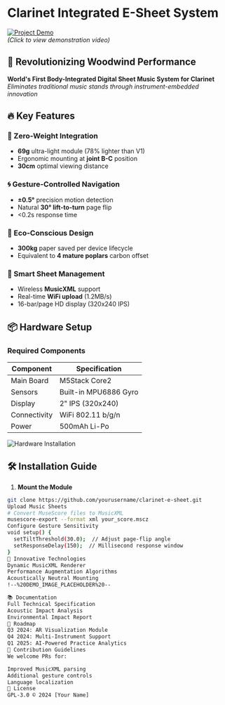 # Clarinet Integrated E-Sheet System

[![Project Demo](<!-- GIF_OR_VIDEO_PLACEHOLDER -->)](https://youtube.com/your-demo-video)  
*(Click to view demonstration video)*

## 🎻 Revolutionizing Woodwind Performance
**World's First Body-Integrated Digital Sheet Music System for Clarinet**  
*Eliminates traditional music stands through instrument-embedded innovation*

## 🔥 Key Features
### 🎯 Zero-Weight Integration
- **69g** ultra-light module (78% lighter than V1)
- Ergonomic mounting at **joint B-C** position
- **30cm** optimal viewing distance

### 🌀 Gesture-Controlled Navigation
- **±0.5°** precision motion detection
- Natural **30° lift-to-turn** page flip
- <0.2s response time

### 🌱 Eco-Conscious Design
- **300kg** paper saved per device lifecycle
- Equivalent to **4 mature poplars** carbon offset

### 🎼 Smart Sheet Management
- Wireless **MusicXML** support
- Real-time **WiFi upload** (1.2MB/s)
- 16-bar/page HD display (320x240 IPS)

## 📦 Hardware Setup
### Required Components
| Component | Specification |
|-----------|---------------|
| Main Board | M5Stack Core2 |
| Sensors | Built-in MPU6886 Gyro |
| Display | 2" IPS (320x240) |
| Connectivity | WiFi 802.11 b/g/n |
| Power | 500mAh Li-Po |

![Hardware Installation](<!-- HARDWARE_IMAGE_PLACEHOLDER -->)

## 🛠️ Installation Guide
1. **Mount the Module**
```bash
git clone https://github.com/yourusername/clarinet-e-sheet.git
​​Upload Music Sheets​​
# Convert MuseScore files to MusicXML
musescore-export --format xml your_score.mscz
​​Configure Gesture Sensitivity​​
void setup() {
  setTiltThreshold(30.0);  // Adjust page-flip angle
  setResponseDelay(150);  // Millisecond response window
}
🌟 Innovative Technologies
​​Dynamic MusicXML Renderer​​
​​Performance Augmentation Algorithms​​
​​Acoustically Neutral Mounting​​
!--%20DEMO_IMAGE_PLACEHOLDER%20--

📚 Documentation
Full Technical Specification
Acoustic Impact Analysis
Environmental Impact Report
🚧 Roadmap
​​Q3 2024​​: AR Visualization Module
​​Q4 2024​​: Multi-Instrument Support
​​Q1 2025​​: AI-Powered Practice Analytics
🤝 Contribution Guidelines
We welcome PRs for:

Improved MusicXML parsing
Additional gesture controls
Language localization
📜 License
GPL-3.0 © 2024 [Your Name]